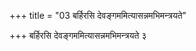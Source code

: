 +++
title = "03 बर्हिरसि देवङ्गममित्यासन्नमभिमन्त्रयते"

+++
बर्हिरसि देवङ्गममित्यासन्नमभिमन्त्रयते ३